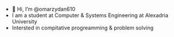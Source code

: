 - 👋 Hi, I’m @omarzydan610
- I am a student at Computer & Systems Engineering at Alexadria University
- Intersted in compitative progreamming & problem solving 
